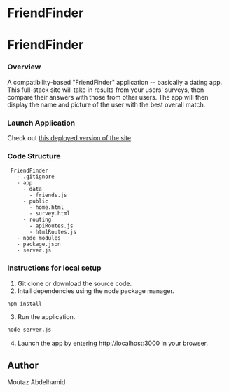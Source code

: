 # FriendFinder
# FriendFinder


### Overview
A compatibility-based "FriendFinder" application -- basically a dating app. This full-stack site will take in results from your users' surveys, then compare their answers with those from other users. The app will then display the name and picture of the user with the best overall match.

### Launch Application
Check out [this deployed version of the site](https://arcane-eyrie-74687.herokuapp.com/)

### Code Structure
 ```
  FriendFinder
    - .gitignore
    - app
      - data
        - friends.js
      - public
        - home.html
        - survey.html
      - routing
        - apiRoutes.js
        - htmlRoutes.js
    - node_modules
    - package.json
    - server.js
  ```
  
  ### Instructions for local setup
  1. Git clone or download the source code.
  2. Intall dependencies using the node package manager.
  ```bash
npm install 
``` 
  3. Run the application.
  ```bash
node server.js
``` 
  4. Launch the app by entering http://localhost:3000 in your browser.
## Author
Moutaz Abdelhamid